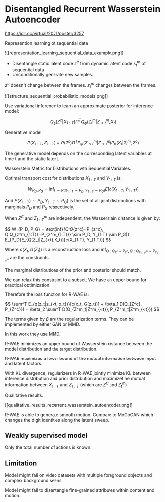 # Disentangled Recurrent Wasserstein Autoencoder

https://iclr.cc/virtual/2021/poster/3257

Represention learning of sequential data

![[representation_learning_sequential_data_example.png]]

 - Disentangle static latent code $z^c$ from dynamic latent code $s_t^m$ of sequential data
 - Unconditionally generate new samples.

$z^c$ doesn't change between the frames. $z_t^m$ changes between the frames.

![[structure_sequential_probabilistic_models.png]]

Use variational inference to learn an approximate posterior for inference model:

$$Q_{\phi}(Z^c|X_{1:T}) \Pi^T Q_{\phi} (Z_t^m|Z_{<t}^m, X_t)$$

Generative model

$$P(X_{1:T}, Z_{1:T}) = P(Z^c) \Pi^T P_{\psi} (Z_{<t}^m|Z^m_{<t})P_{\theta}(X_t|Z_t^m, Z^c)$$

The generative model depends on the corresponding latent variables at time t and the static latent.

Wasserstein Metric for Distributions wth Sequential Variables.

Optimal transport cost for distributions $X_{1:T}$ and $Y_{1:T}$ is:

$$
W_{P_D, P_G} = \text{inf}_{\Gamma \sim P(X_{1:T} \sim P_D, Y_{1:T} \sim P_G)} E[c(X_{1:T}, Y_{1:T})]
$$

And $P(X_{1:T}) \sim P_D, Y_{1:T} \sim P_G)$ is the set of all joint distributions with marginals $P_D$ and $P_G$ respectively.

When $Z^C$ and $Z^m_{1:T}$ are independent, the Wasserstain distance is given by:

$$
W_{P_D, P_G} = \text{inf}_{Q:Q_{z^c}=P_{z^c}, Q:Q_{z^m_{1:T}}=P_{z^m_{1:T}}} \sim P_D, Y_{1:T} \sim P_G)} E_{P_D}E_{Q(Z_t|Z_{<t},X_t)}[c(X_{1:T}, Y_{1:T})]
$$

Where $c(X_t, G(Z_t))$ is a reconstruction loss and $\text{inf}_{Q:Q_{z^c}=P_{z^c}, Q:Q_{z^m_{1:T}}=P_{z^m_{1:T}}}$ are the constraints.

The marginal distributions of the prior and posterior should match.

We can relax this constraint to a subset. We have an upper bound for practical optimization.

Therefore the loss function for R-WAE is:

$$
\sum^T E_{q(z_t|z_{<t, x_t})}[c(x_t, G(z_t))] + \beta_1 D(Q_{Z^c}, P_{Z^c}}) + \beta_2 \sum^T D(Q_{Z^m_t|Z^m_{<t}}, P_{Z^m_t|Z^m_{<t}})
$$

The terms given by $\beta$ are the regularization terms. They can be implemented by either GAN or MMD.

In this work they use MMD.

R-WAE minimizes an upper bound of Wasserstein distance between the model distribution and the target distribution.

R-WAE maximizes a lower bound of the mutual information between input and latent factors.

With KL divergence, regularizers in R-WAE jointly minimize KL between inference distribution and prior distribution and maximizet he mutual information between $X_{1:T}$ and $Z_{1:T}$ (which are $Z^C$ and $Z^m_t$)

Qualitative results.

[[qualitative_results_recurrent_wasserstein_autoencoder.png]]

R-WAE is able to generate smooth motion. Compare to MoCoGAN which changes the digit identities along the latent sweep.

## Weakly supervised model

Only the total number of actions is known.

## Limitation

Model might fail on video datasets with multiple foreground objects and complex background seens

Model might fail to disentangle fine-grained attributes within content and motion.

